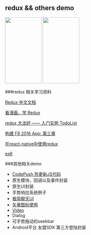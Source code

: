
## redux && others demo
<p><img src="https://github.com/xiDaiDai/Redux_Practice_in_ReactNative/blob/master/screenshots/device-2016-06-15-175909.png" height="216" width="120" />
<img src="https://github.com/xiDaiDai/Redux_Practice_in_ReactNative/blob/master/screenshots/device-2016-06-15-150405.png" height="216" width="120" />
 
 
</p>
###redux 相关学习资料
<p><a href="http://cn.redux.js.org/docs/introduction/index.html">Redux 中文文档</a></p>
<p><a href="https://github.com/xiDaiDai/a-cartoon-intro-to-redux-cn">看漫画，学 Redux</a></p>
<p><a href="http://qiutc.me/post/redux-%E5%A4%A7%E6%B3%95%E5%A5%BD-%E2%80%94%E2%80%94-%E5%85%A5%E9%97%A8%E5%AE%9E%E4%BE%8B-TodoList.html">redux 大法好 —— 入门实例 TodoList</a></p>
<p><a href="http://f8-app.liaohuqiu.net/tutorials/building-the-f8-app/data/">构建 F8 2016 App: 第三章</a></p>
<p><a href="http://www.jianshu.com/p/2c43860b0532">在react-native中使用redux</a></p>
<p><a href="http://es6.ruanyifeng.com/#README">es6</a></p>

###其他相关demo
* <a href="http://microsoft.github.io/code-push/index.html#getting_started">CodePush 热更新JS代码</a>
* 原生模块，回调以及事件封装
* 原生UI封装
* 手势响应系统例子
* <a href="http://www.himigame.com/react-native/2346.html">极简聊天UI</a>
* <a href="http://microsoft.github.io/code-push/index.html#getting_started">矢量图标使用</a>
* <a href="http://github.com/brentvatne/react-native-video">Video</a>
* Dialog
* 可手势拖动的seekbar
* Android平台 友盟SDK 第三方登陆封装








